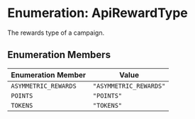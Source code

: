 # Enumeration: ApiRewardType

The rewards type of a campaign.

## Enumeration Members

| Enumeration Member | Value |
| ------ | ------ |
| `ASYMMETRIC_REWARDS` | `"ASYMMETRIC_REWARDS"` |
| `POINTS` | `"POINTS"` |
| `TOKENS` | `"TOKENS"` |
